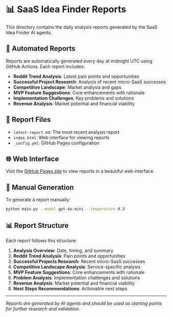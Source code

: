 # 📊 SaaS Idea Finder Reports

This directory contains the daily analysis reports generated by the SaaS Idea Finder AI agents.

## 🔄 Automated Reports

Reports are automatically generated every day at midnight UTC using GitHub Actions. Each report includes:

- **Reddit Trend Analysis**: Latest pain points and opportunities
- **Successful Project Research**: Analysis of recent micro-SaaS successes  
- **Competitive Landscape**: Market analysis and gaps
- **MVP Feature Suggestions**: Core enhancements with rationale
- **Implementation Challenges**: Key problems and solutions
- **Revenue Analysis**: Market potential and financial viability

## 📁 Report Files

- `latest-report.md`: The most recent analysis report
- `index.html`: Web interface for viewing reports
- `_config.yml`: GitHub Pages configuration

## 🌐 Web Interface

Visit the [GitHub Pages site](https://curt-park.github.io/saas-idea-finder) to view reports in a beautiful web interface.

## 🔧 Manual Generation

To generate a report manually:

```bash
python main.py --model gpt-4o-mini --temperature 0.3
```

## 📊 Report Structure

Each report follows this structure:

1. **Analysis Overview**: Date, timing, and summary
2. **Reddit Trend Analysis**: Pain points and opportunities
3. **Successful Projects Research**: Recent micro-SaaS successes
4. **Competitive Landscape Analysis**: Service-specific analysis
5. **MVP Feature Suggestions**: Core enhancements with rationale
6. **Problem Analysis**: Implementation challenges and solutions
7. **Revenue Analysis**: Market potential and financial viability
8. **Next Steps Recommendations**: Actionable next steps

---

*Reports are generated by AI agents and should be used as starting points for further research and validation.*

